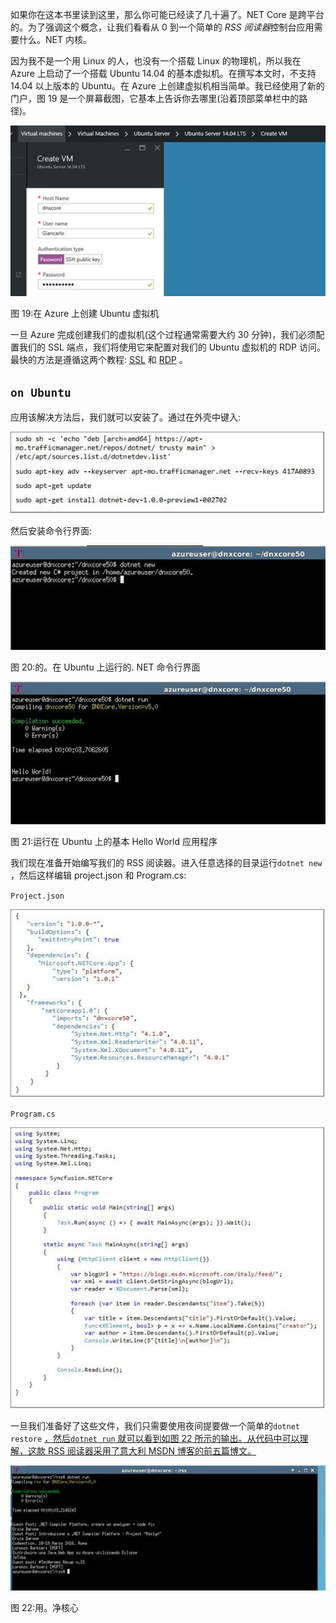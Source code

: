 如果你在这本书里读到这里，那么你可能已经读了几十遍了。NET Core 是跨平台的。为了强调这个概念，让我们看看从 0 到一个简单的 *RSS 阅读器*控制台应用需要什么。NET 内核。

因为我不是一个用 Linux 的人，也没有一个搭载 Linux 的物理机，所以我在 Azure 上启动了一个搭载 Ubuntu 14.04 的基本虚拟机。在撰写本文时，不支持 14.04 以上版本的 Ubuntu。在 Azure 上创建虚拟机相当简单。我已经使用了新的门户，图 19 是一个屏幕截图，它基本上告诉你去哪里(沿着顶部菜单栏中的路径)。

![](img/00031.jpeg)

图 19:在 Azure 上创建 Ubuntu 虚拟机

一旦 Azure 完成创建我们的虚拟机(这个过程通常需要大约 30 分钟)，我们必须配置我们的 SSL 端点，我们将使用它来配置对我们的 Ubuntu 虚拟机的 RDP 访问。最快的方法是遵循这两个教程: [SSL](https://azure.microsoft.com/en-us/documentation/articles/virtual-machines-linux-classic-log-on/) 和 [RDP](http://c-nergy.be/blog/?p=5305) 。

##  `on Ubuntu`

应用该解决方法后，我们就可以安装了。通过在外壳中键入:

![](img/00032.jpeg)

然后安装命令行界面:

![](img/00033.jpeg)

图 20:的。在 Ubuntu 上运行的. NET 命令行界面

![](img/00034.jpeg)

图 21:运行在 Ubuntu 上的基本 Hello World 应用程序

我们现在准备开始编写我们的 RSS 阅读器。进入任意选择的目录运行``dotnet new`` ，然后这样编辑 project.json 和 Program.cs:

`Project.json`

![](img/00035.jpeg)

`Program.cs`

![](img/00036.jpeg)

一旦我们准备好了这些文件，我们只需要使用夜间提要做一个简单的``dotnet restore`` [，然后``dotnet run`` 就可以看到如图 22 所示的输出。从代码中可以理解，这款 RSS 阅读器采用了意大利 MSDN 博客的前五篇博文。](https://dotnet.myget.org/F/dotnet-core/)

![](img/00037.jpeg)

图 22:用。净核心